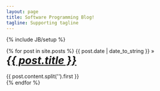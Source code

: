 ```yaml
---
layout: page
title: Software Programming Blog!
tagline: Supporting tagline
---
```

{% include JB/setup %}


<div class="posts">
  {% for post in site.posts %}
  <span>{{ post.date | date_to_string }}</span> &raquo;<br /><b><i><a href="{{ BASE_PATH }}{{ post.url }}" style="font-size: 28px;">{{ post.title }}</a></i></b><br /><br />
   {{ post.content.split('<!-- SPLIT -->').first  }}
<br />
  {% endfor %}
</div>



